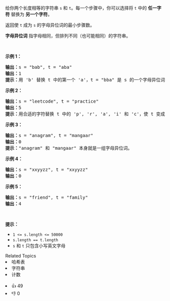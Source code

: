 <p>给你两个长度相等的字符串&nbsp;<code>s</code> 和 <code>t</code>。每一个步骤中，你可以选择将&nbsp;<code>t</code>&nbsp;中的 <strong>任一字符</strong> 替换为 <strong>另一个字符</strong>。</p>

<p>返回使&nbsp;<code>t</code>&nbsp;成为&nbsp;<code>s</code>&nbsp;的字母异位词的最小步骤数。</p>

<p><strong>字母异位词</strong> 指字母相同，但排列不同（也可能相同）的字符串。</p>

<p>&nbsp;</p>

<p><strong>示例 1：</strong></p>

<pre><strong>输出：</strong>s = "bab", t = "aba"
<strong>输出：</strong>1
<strong>提示：</strong>用 'b' 替换 t 中的第一个 'a'，t = "bba" 是 s 的一个字母异位词。
</pre>

<p><strong>示例 2：</strong></p>

<pre><strong>输出：</strong>s = "leetcode", t = "practice"
<strong>输出：</strong>5
<strong>提示：</strong>用合适的字符替换 t 中的 'p', 'r', 'a', 'i' 和 'c'，使 t 变成 s 的字母异位词。
</pre>

<p><strong>示例 3：</strong></p>

<pre><strong>输出：</strong>s = "anagram", t = "mangaar"
<strong>输出：</strong>0
<strong>提示：</strong>"anagram" 和 "mangaar" 本身就是一组字母异位词。 
</pre>

<p><strong>示例 4：</strong></p>

<pre><strong>输出：</strong>s = "xxyyzz", t = "xxyyzz"
<strong>输出：</strong>0
</pre>

<p><strong>示例 5：</strong></p>

<pre><strong>输出：</strong>s = "friend", t = "family"
<strong>输出：</strong>4
</pre>

<p>&nbsp;</p>

<p><strong>提示：</strong></p>

<ul> 
 <li><code>1 &lt;= s.length &lt;= 50000</code></li> 
 <li><code>s.length == t.length</code></li> 
 <li><code>s</code> 和 <code>t</code>&nbsp;只包含小写英文字母</li> 
</ul>

<div><div>Related Topics</div><div><li>哈希表</li><li>字符串</li><li>计数</li></div></div><br><div><li>👍 49</li><li>👎 0</li></div>